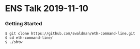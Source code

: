 # ENS Talk 2019-11-10

### Getting Started

```
$ git clone https://github.com/swaldman/eth-command-line.git
$ cd eth-command-line/
$ ./sbtw
```
